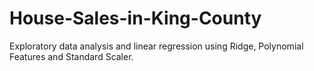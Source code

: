 # House-Sales-in-King-County
Exploratory data analysis and linear regression using Ridge, Polynomial Features and Standard Scaler.

